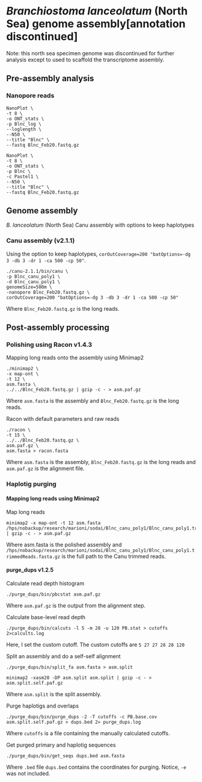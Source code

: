 # _Branchiostoma lanceolatum_ (North Sea) genome assembly[annotation discontinued]

Note: this north sea specimen genome was discontinued for further analysis except to used to scaffold the transcriptome assembly.

## Pre-assembly analysis

### Nanopore reads

```
NanoPlot \
-t 8 \
-o ONT_stats \
-p Blnc_log \
--loglength \
--N50 \
--title "Blnc" \
--fastq Blnc_Feb20.fastq.gz
```

```
NanoPlot \
-t 8 \
-o ONT_stats \
-p Blnc \
-c Pastel1 \
--N50 \
--title "Blnc" \
--fastq Blnc_Feb20.fastq.gz
```

## Genome assembly

_B. lanceolatum_ (North Sea) Canu assembly with options to keep haplotypes
  
### Canu assembly (v2.1.1)
Using the option to keep haplotypes, `corOutCoverage=200 "batOptions=-dg 3 -db 3 -dr 1 -ca 500 -cp 50"`.
```
./canu-2.1.1/bin/canu \
-p Blnc_canu_poly1 \
-d Blnc_canu_poly1 \
genomeSize=500m \
-nanopore Blnc_Feb20.fastq.gz \
corOutCoverage=200 "batOptions=-dg 3 -db 3 -dr 1 -ca 500 -cp 50"
```
Where `Blnc_Feb20.fastq.gz` is the long reads.

## Post-assembly processing

### Polishing using Racon v1.4.3

Mapping long reads onto the assembly using Minimap2

```
./minimap2 \
-x map-ont \
-t 12 \
asm.fasta \
../../Blnc_Feb20.fastq.gz | gzip -c - > asm.paf.gz
```

Where `asm.fasta` is the assembly and `Blnc_Feb20.fastq.gz` is the long reads.

Racon with default parameters and raw reads
```
./racon \
-t 15 \
../../Blnc_Feb20.fastq.gz \
asm.paf.gz \
asm.fasta > racon.fasta
```

Where `asm.fasta` is the assembly, `Blnc_Feb20.fastq.gz` is the long reads and `asm.paf.gz` is the alignment file.

### Haplotig purging

#### Mapping long reads using Minimap2

Map long reads
```
minimap2 -x map-ont -t 12 asm.fasta /hps/nobackup/research/marioni/sodai/Blnc_canu_poly1/Blnc_canu_poly1.trimmedReads.fasta.gz | gzip -c - > asm.paf.gz
```

Where asm.fasta is the polished assembly and `/hps/nobackup/research/marioni/sodai/Blnc_canu_poly1/Blnc_canu_poly1.trimmedReads.fasta.gz` is the full path to the Canu trimmed reads.

#### purge_dups v1.2.5

Calculate read depth histogram

```
./purge_dups/bin/pbcstat asm.paf.gz
```

Where `asm.paf.gz` is the output from the alignment step.

Calculate base-level read depth

```
./purge_dups/bin/calcuts -l 5 -m 28 -u 120 PB.stat > cutoffs 2>calcults.log
```

Here, I set the custom cutoff. The custom cutoffs are `5 27 27 28 28 120`

Split an assembly and do a self-self alignment

```
./purge_dups/bin/split_fa asm.fasta > asm.split
```

```
minimap2 -xasm20 -DP asm.split asm.split | gzip -c - > asm.split.self.paf.gz
```

Where `asm.split` is the split assembly.

Purge haplotigs and overlaps

```
./purge_dups/bin/purge_dups -2 -T cutoffs -c PB.base.cov asm.split.self.paf.gz > dups.bed 2> purge_dups.log
```

Where `cutoffs` is a file containing the manually calculated cutoffs.

Get purged primary and haplotig sequences

```
./purge_dups/bin/get_seqs dups.bed asm.fasta
```

Where `.bed` file `dups.bed` contains the coordinates for purging. Notice, `-e` was not included.
